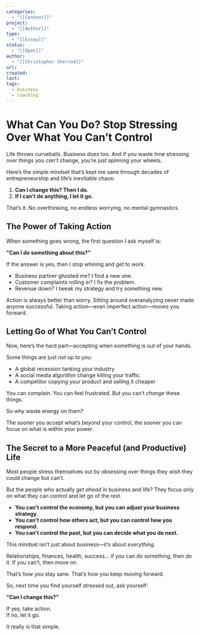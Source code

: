 ```yaml
---
categories:
  - "[[Content]]"
project:
  - "[[Author]]"
type:
  - "[[Essay]]"
status:
  - "[[Open]]"
author:
  - "[[Christopher Sherrod]]"
url: 
created:
last:
tags:
  - business
  - coaching
---
```

# **What Can You Do? Stop Stressing Over What You Can’t Control**  

Life throws curveballs. Business does too. And if you waste time stressing over things you *can’t* change, you’re just spinning your wheels.  

Here’s the simple mindset that’s kept me sane through decades of entrepreneurship and life’s inevitable chaos:  

1. **Can I change this? Then I do.**  
2. **If I can’t do anything, I let it go.**  

That’s it. No overthinking, no endless worrying, no mental gymnastics.  

## **The Power of Taking Action**  

When something goes wrong, the first question I ask myself is:  

**"Can I do something about this?"**  

If the answer is yes, then I stop whining and get to work.  

- Business partner ghosted me? I find a new one.  
- Customer complaints rolling in? I fix the problem.  
- Revenue down? I tweak my strategy and try something new.  

Action is always better than worry. Sitting around overanalyzing never made anyone successful. Taking action—even imperfect action—moves you forward.  

## **Letting Go of What You Can’t Control**  

Now, here’s the hard part—accepting when something is out of your hands.  

Some things are just *not* up to you:  

- A global recession tanking your industry  
- A social media algorithm change killing your traffic  
- A competitor copying your product and selling it cheaper  

You can complain. You can feel frustrated. But you can’t *change* these things.  

So why waste energy on them?  

The sooner you accept what’s beyond your control, the sooner you can focus on what *is* within your power.  

## **The Secret to a More Peaceful (and Productive) Life**  

Most people stress themselves out by obsessing over things they *wish* they could change but can’t.  

But the people who actually *get ahead* in business and life? They focus only on what they can control and let go of the rest.  

- **You can’t control the economy, but you can adjust your business strategy.**  
- **You can’t control how others act, but you can control how you respond.**  
- **You can’t control the past, but you can decide what you do next.**  

This mindset isn’t just about business—it’s about *everything.*  

Relationships, finances, health, success… if you can do something, then *do* it. If you can’t, then move on.  

That’s how you stay sane. That’s how you keep moving forward.  

So, next time you find yourself stressed out, ask yourself:  

**"Can I change this?"**  

If yes, take action.  
If no, let it go.  

It really is that simple.
